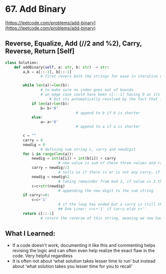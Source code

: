 # 67. Add Binary

[https://leetcode.com/problems/add-binary](https://leetcode.com/problems/add-binary)

## Reverse, Equalize, Add (//2 and %2), Carry, Reverse, Return [Self]

```python
class Solution:
    def addBinary(self, a: str, b: str) -> str:
        a,b = a[::-1], b[::-1]
				# first revers both the strings for ease in iterative computing

        while len(a)!=len(b):
				# to make sure no index goes out of bounds
				# an edge case could have been c[::-1] having 0 as its max bit
					# but its automatically resolved by the fact that if we need to equalize, means other number has 1 till the end
            if len(a)>len(b):
                b= b+'0'
								# append to b if b is shorter
            else:
                a= a+'0'
								# append to a if a is shorter

        c = ""
        carry = 0
        newdig = 0
				# defining sum string c, carry and newdigit 
        for i in range(len(a)):
            newdig = int(a[i]) + int(b[i]) + carry 
						# new value is sum of these three values and ranges from 0 to 3(included)
            carry = newdig//2
						# tells us if there is or is not any carry, if <2, carry automatically becomes 0
            newdig = newdig%2
						# taking remainder from mod 2, if value is 3 this will give 1 and if 2 it will give 0
            c=c+str(newdig)
						# appending the new digit to the sum string
        if carry!=0:
            c=c+'1'
						# if the loop has ended but a carry is still there we need to resolve it
						## One Liner: c=c+'1' if carry else c+''
        return c[::-1]
				# return the reverse of this string, meaning we now have our binary sum
```

## What I Learned:

- If a code doesn’t work, documenting it like this and commenting helps revising the logic and can often even help realize the exact flaw in the code. Very helpful regardless
- It is often not about ‘what solution takes lesser time to run’ but instead about ‘what solution takes you lesser time for you to recall’